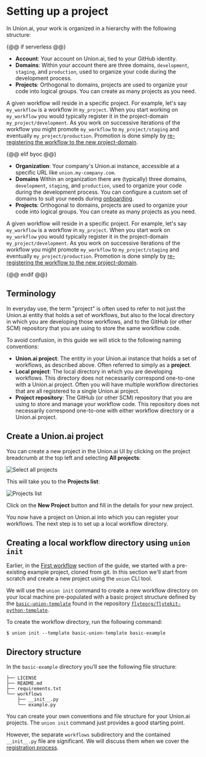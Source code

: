 # Setting up a project

In Union.ai, your work is organized in a hierarchy with the following structure:

{@@ if serverless @@}

* **Account**: Your account on Union.ai, tied to your GitHub identity.
* **Domains**: Within your account there are three domains, `development`, `staging`, and `production`, used to organize your code during the development process.
* **Projects**: Orthogonal to domains, projects are used to organize your code into logical groups. You can create as many projects as you need.

A given workflow will reside in a specific project. For example, let's say `my_workflow` is a workflow in `my_project`.
When you start working on `my_workflow` you would typically register it in the project-domain `my_project/development`.
As you work on successive iterations of the workflow you might promote `my_workflow` to `my_project/staging` and eventually  `my_project/production`.
Promotion is done simply by [re-registering the workflow to the new project-domain](./running-your-code.md).

{@@ elif byoc @@}

* **Organization**: Your company's Union.ai instance, accessible at a specific URL like `union.my-company.com`.
* **Domains** Within an organization there are (typically) three domains, `development`, `staging`, and `production`, used to organize your code during the development process.
You can configure a custom set of domains to suit your needs during [onboarding](../data-plane-setup/configuring-your-data-plane.md).
* **Projects**: Orthogonal to domains, projects are used to organize your code into logical groups. You can create as many projects as you need.

A given workflow will reside in a specific project. For example, let's say `my_workflow` is a workflow in `my_project`.
When you start work on `my_workflow` you would typically register it in the project-domain `my_project/development`.
As you work on successive iterations of the workflow you might promote `my_workflow` to `my_project/staging` and eventually `my_project/production`.
Promotion is done simply by [re-registering the workflow to the new project-domain](./running-your-code.md).

{@@ endif @@}

## Terminology

In everyday use, the term "project" is often used to refer to not just the Union.ai entity that holds a set of workflows,
but also to the local directory in which you are developing those workflows, and to the GitHub (or other SCM) repository that you are using to store the same workflow code.

To avoid confusion, in this guide we will stick to the following naming conventions:

* **Union.ai project**: The entity in your Union.ai instance that holds a set of workflows, as described above. Often referred to simply as a **project**.
* **Local project**: The local directory in which you are developing workflows.
  This directory does not necessarily correspond one-to-one with a Union.ai project.
  Often you will have multiple workflow directories that are all registered to a single Union.ai project.
* **Project repository**: The GitHub (or other SCM) repository that you are using to store and manage your workflow code.
  This repository does not necessarily correspond one-to-one with either workflow directory or a Union.ai project.

## Create a Union.ai project

You can create a new project in the Union.ai UI by clicking on the project breadcrumb at the top left and selecting **All projects**:

![Select all projects](/_static/images/user-guide/development-cycle/setting-up-a-project/select-all-projects.png)

This will take you to the **Projects list**:

![Projects list](/_static/images/user-guide/development-cycle/setting-up-a-project/projects-list.png)

Click on the **New Project** button and fill in the details for your new project.

You now have a project on Union.ai into which you can register your workflows.
The next step is to set up a local workflow directory.

## Creating a local workflow directory using `union init`

Earlier, in the [First workflow](../first-workflow/index.md) section of the guide, we started with a pre-existing example project, cloned from git.
In this section we'll start from scratch and create a new project using the `union` CLI tool.

We will use the `union init` command to create a new workflow directory on your local machine pre-populated with a basic project structure defined by the [`basic-union-template`](https://github.com/flyteorg/flytekit-python-template/tree/main/basic-union-template) found in the repository [`flyteorg/flytekit-python-template`](https://github.com/flyteorg/flytekit-python-template).

To create the workflow directory, run the following command:

```{code-block} shell
$ union init --template basic-union-template basic-example
```

## Directory structure

In the `basic-example` directory you’ll see the following file structure:

```{code-block} shell
├── LICENSE
├── README.md
├── requirements.txt
└── workflows
    ├── __init__.py
    └── example.py
```

You can create your own conventions and file structure for your Union.ai projects.
The `union init` command just provides a good starting point.

However, the separate `workflows` subdirectory and the contained `__init__.py` file are significant.
We will discuss them when we cover the [registration process](./running-your-code.md).
